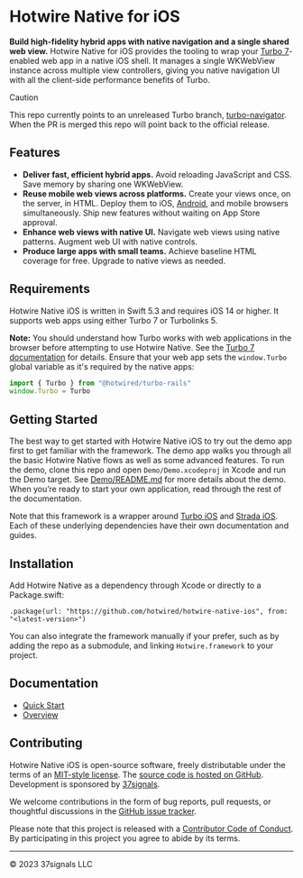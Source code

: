 # Hotwire Native for iOS

**Build high-fidelity hybrid apps with native navigation and a single shared web view.** Hotwire Native for iOS provides the tooling to wrap your [Turbo 7](https://github.com/hotwired/turbo)-enabled web app in a native iOS shell. It manages a single WKWebView instance across multiple view controllers, giving you native navigation UI with all the client-side performance benefits of Turbo.

> [!CAUTION]
> This repo currently points to an unreleased Turbo branch, [turbo-navigator](https://github.com/hotwired/turbo-ios/pull/158).
> When the PR is merged this repo will point back to the official release.

## Features

- **Deliver fast, efficient hybrid apps.** Avoid reloading JavaScript and CSS. Save memory by sharing one WKWebView.
- **Reuse mobile web views across platforms.** Create your views once, on the server, in HTML. Deploy them to iOS, [Android](https://github.com/hotwired/turbo-android), and mobile browsers simultaneously. Ship new features without waiting on App Store approval.
- **Enhance web views with native UI.** Navigate web views using native patterns. Augment web UI with native controls.
- **Produce large apps with small teams.** Achieve baseline HTML coverage for free. Upgrade to native views as needed.

## Requirements

Hotwire Native iOS is written in Swift 5.3 and requires iOS 14 or higher. It supports web apps using either Turbo 7 or Turbolinks 5.

**Note:** You should understand how Turbo works with web applications in the browser before attempting to use Hotwire Native. See the [Turbo 7 documentation](https://github.com/hotwired/turbo) for details. Ensure that your web app sets the `window.Turbo` global variable as it's required by the native apps:

```javascript
import { Turbo } from "@hotwired/turbo-rails"
window.Turbo = Turbo
```

## Getting Started

The best way to get started with Hotwire Native iOS to try out the demo app first to get familiar with the framework. The demo app walks you through all the basic Hotwire Native flows as well as some advanced features. To run the demo, clone this repo and open `Demo/Demo.xcodeproj` in Xcode and run the Demo target. See [Demo/README.md](Demo/README.md) for more details about the demo. When you’re ready to start your own application, read through the rest of the documentation.

Note that this framework is a wrapper around [Turbo iOS](https://github.com/hotwired/turbo-ios) and [Strada iOS](https://github.com/hotwired/strada-ios). Each of these underlying dependencies have their own documentation and guides.

## Installation

Add Hotwire Native as a dependency through Xcode or directly to a Package.swift:

```
.package(url: "https://github.com/hotwired/hotwire-native-ios", from: "<latest-version>")
```

You can also integrate the framework manually if your prefer, such as by adding the repo as a submodule, and linking `Hotwire.framework` to your project.

## Documentation

- [Quick Start](Docs/QuickStartGuide.md)
- [Overview](Docs/Overview.md)

## Contributing

Hotwire Native iOS is open-source software, freely distributable under the terms of an [MIT-style license](LICENSE). The [source code is hosted on GitHub](https://github.com/hotwired/hotwire-native-ios).
Development is sponsored by [37signals](https://37signals.com/).

We welcome contributions in the form of bug reports, pull requests, or thoughtful discussions in the [GitHub issue tracker](https://github.com/hotwired/hotwire-native-ios/issues).

Please note that this project is released with a [Contributor Code of Conduct](CONDUCT.md). By participating in this project you agree to abide by its terms.

---

© 2023 37signals LLC
